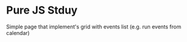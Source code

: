 # Pure JS Stduy

Simple page that implement's grid with events list (e.g. run events from calendar)
